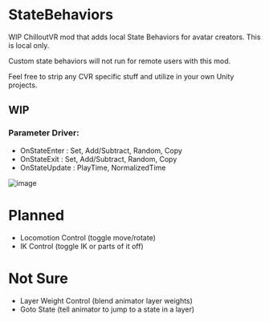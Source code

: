 # StateBehaviors
WIP ChilloutVR mod that adds local State Behaviors for avatar creators.
This is local only. 

Custom state behaviors will not run for remote users with this mod.

Feel free to strip any CVR specific stuff and utilize in your own Unity projects.

## WIP
### Parameter Driver:
* OnStateEnter : Set, Add/Subtract, Random, Copy
* OnStateExit : Set, Add/Subtract, Random, Copy
* OnStateUpdate : PlayTime, NormalizedTime

![image](https://user-images.githubusercontent.com/37721153/199696947-bbf097ed-4d66-45e3-9830-7f4ae0aa0823.png)

# Planned
* Locomotion Control (toggle move/rotate)
* IK Control (toggle IK or parts of it off)

# Not Sure
* Layer Weight Control (blend animator layer weights)
* Goto State (tell animator to jump to a state in a layer)
